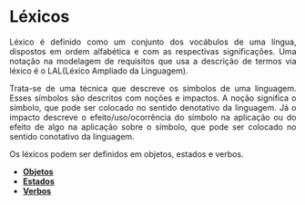 # Léxicos

<p align="justify">Léxico é definido como um conjunto dos vocábulos de uma língua, dispostos em ordem alfabética e com as respectivas significações. Uma notação na modelagem de requisitos que usa a descrição de termos via léxico é o LAL(Léxico Ampliado da Linguagem).</p>

<p align="justify">Trata-se de uma técnica que descreve os símbolos de uma linguagem. Esses símbolos são descritos com noções e impactos. A noção significa o símbolo, que pode ser colocado no sentido denotativo da linguagem. Já o impacto descreve o efeito/uso/ocorrência do símbolo na aplicação ou do efeito de algo na aplicação sobre o símbolo, que pode ser colocado no sentido conotativo da linguagem.</p>

Os léxicos podem ser definidos em objetos, estados e verbos.

- [**Objetos**](/docs/modeling/lexicos/objects_versions.md)
- [**Estados**](/docs/modeling/lexicos/states.md)
- [**Verbos**](/docs/modeling/lexicos/verbs_versions.md)
